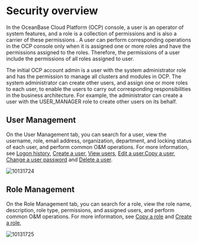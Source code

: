 Security overview 
======================================

In the OceanBase Cloud Platform (OCP) console, a user is an operator of system features, and a role is a collection of permissions and is also a carrier of these permissions . A user can perform corresponding operations in the OCP console only when it is assigned one or more roles and have the permissions assigned to the roles. Therefore, the permissions of a user include the permissions of all roles assigned to user. 

The initial OCP account admin is a user with the system administrator role and has the permission to manage all clusters and modules in OCP. The system administrator can create other users, and assign one or more roles to each user, to enable the users to carry out corresponding responsibilities in the business architecture. For example, the administrator can create a user with the USER_MANAGER role to create other users on its behalf. 

User Management 
------------------------------------

On the User Management tab, you can search for a user, view the username, role, email address, organization, department, and locking status of each user, and perform common O\&M operations. For more information, see [Logon history](../../1000.using-system-management/1100.logon-history.md), [Create a user](../../1000.using-system-management/500.create-user.md), [View users](../../1000.using-system-management/600.view-users.md), [Edit a user](../../1000.using-system-management/700.edit-a-user.md),[Copy a user](../../1000.using-system-management/800.copy-user.md), [Change a user password](../../1000.using-system-management/900.change-user-password.md) and [Delete a user](../../1000.using-system-management/1000.delete-a-user.md).

![10131724](https://help-static-aliyun-doc.aliyuncs.com/assets/img/en-US/0024306461/p338447.png)

Role Management 
------------------------------------

On the Role Management tab, you can search for a role, view the role name, description, role type, permissions, and assigned users, and perform common O\&M operations. For more information, see [Copy a role](../../1000.using-system-management/400.copy-role.md) and [Create a role](../../1000.using-system-management/200.create-role.md),

![10131725](https://help-static-aliyun-doc.aliyuncs.com/assets/img/en-US/0024306461/p338448.png)
